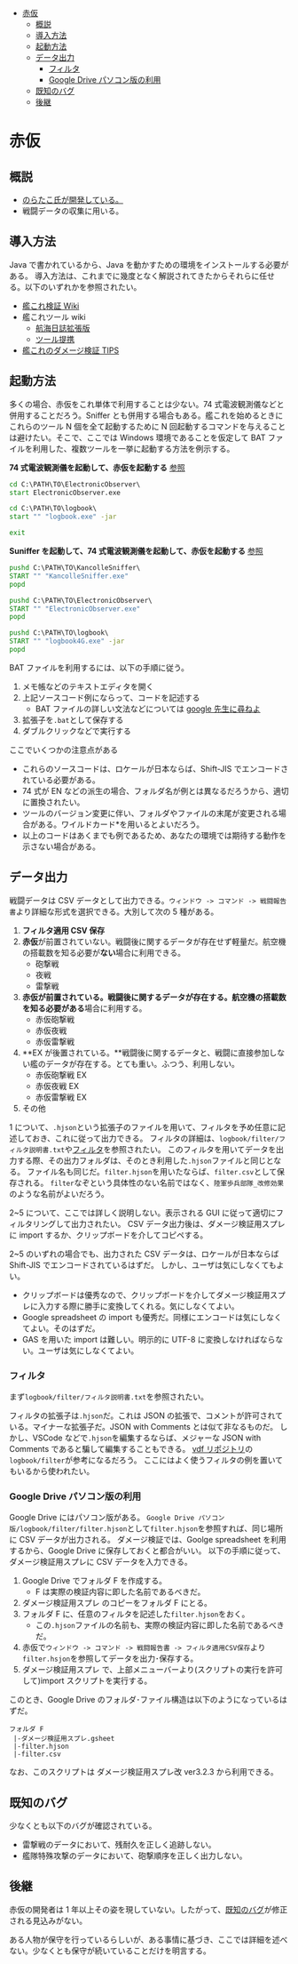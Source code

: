 - [赤仮](#赤仮)
  - [概説](#概説)
  - [導入方法](#導入方法)
  - [起動方法](#起動方法)
  - [データ出力](#データ出力)
    - [フィルタ](#フィルタ)
    - [Google Drive パソコン版の利用](#google-drive-パソコン版の利用)
  - [既知のバグ](#既知のバグ)
  - [後継](#後継)

# 赤仮

## 概説

- [のらたこ氏が開発している。](https://github.com/noratako5/logbook)
- 戦闘データの収集に用いる。

## 導入方法

Java で書かれているから、Java を動かすための環境をインストールする必要がある。
導入方法は、これまでに幾度となく解説されてきたからそれらに任せる。以下のいずれかを参照されたい。

- [艦これ検証 Wiki](https://kancolle.fandom.com/ja/wiki/データ収集ツール導入手順)
- 艦これツール wiki
  - [航海日誌拡張版](https://wikiwiki.jp/kancolletool/航海日誌拡張版)
  - [ツール提携](https://wikiwiki.jp/kancolletool/interop)
- [艦これのダメージ検証 TIPS](https://twitter.com/CC_jabberwock/status/1460957949413986304)

## 起動方法

多くの場合、赤仮をこれ単体で利用することは少ない。74 式電波観測儀などと併用することだろう。Sniffer とも併用する場合もある。艦これを始めるときにこれらのツール N 個を全て起動するために N 回起動するコマンドを与えることは避けたい。そこで、ここでは Windows 環境であることを仮定して BAT ファイルを利用した、複数ツールを一挙に起動する方法を例示する。

**74 式電波観測儀を起動して、赤仮を起動する** [参照](https://twitter.com/hedgehog_hasira/status/1592221402467532800)

```bat
cd C:\PATH\TO\ElectronicObserver\
start ElectronicObserver.exe

cd C:\PATH\TO\logbook\
start "" "logbook.exe" -jar

exit
```

**Suniffer を起動して、74 式電波観測儀を起動して、赤仮を起動する** [参照](https://twitter.com/Camellia_bb/status/1593672911042535424)

```bat
pushd C:\PATH\TO\KancolleSniffer\
START "" "KancolleSniffer.exe"
popd

pushd C:\PATH\TO\ElectronicObserver\
START "" "ElectronicObserver.exe"
popd

pushd C:\PATH\TO\logbook\
START "" "logbook4G.exe" -jar
popd
```

BAT ファイルを利用するには、以下の手順に従う。

1. メモ帳などのテキストエディタを開く
2. 上記ソースコード例にならって、コードを記述する
   - BAT ファイルの詳しい文法などについては [google 先生に尋ねよ](https://www.google.com/)
3. 拡張子を`.bat`として保存する
4. ダブルクリックなどで実行する

ここでいくつかの注意点がある

- これらのソースコードは、ロケールが日本ならば、Shift-JIS でエンコードされている必要がある。
- 74 式が EN などの派生の場合、フォルダ名が例とは異なるだろうから、適切に置換されたい。
- ツールのバージョン変更に伴い、フォルダやファイルの末尾が変更される場合がある。ワイルドカード\*を用いるとよいだろう。
- 以上のコードはあくまでも例であるため、あなたの環境では期待する動作を示さない場合がある。

## データ出力

戦闘データは CSV データとして出力できる。`ウィンドウ -> コマンド -> 戦闘報告書`より詳細な形式を選択できる。大別して次の 5 種がある。

1. **フィルタ適用 CSV 保存**
2. **赤仮**が前置されていない。戦闘後に関するデータが存在せず軽量だ。航空機の搭載数を知る必要が**ない**場合に利用できる。
   - 砲撃戦
   - 夜戦
   - 雷撃戦
3. **赤仮が前置されている。**戦闘後に関するデータが存在する。航空機の搭載数を知る必要が**ある**場合に利用する。
   - 赤仮砲撃戦
   - 赤仮夜戦
   - 赤仮雷撃戦
4. **EX が後置されている。**戦闘後に関するデータと、戦闘に直接参加しない艦のデータが存在する。とても重い。ふつう、利用しない。
   - 赤仮砲撃戦 EX
   - 赤仮夜戦 EX
   - 赤仮雷撃戦 EX
5. その他

1 について、`.hjson`という拡張子のファイルを用いて、フィルタを予め任意に記述しておき、これに従って出力できる。
フィルタの詳細は、`logbook/filter/フィルタ説明書.txt`や[フィルタ](#フィルタ)を参照されたい。
このフィルタを用いてデータを出力する際、その出力フォルダは、そのとき利用した`.hjson`ファイルと同じとなる。
ファイル名も同じだ。`filter.hjson`を用いたならば、`filter.csv`として保存される。
`filter`なぞという具体性のない名前ではなく、`陸軍歩兵部隊_改修効果`のような名前がよいだろう。

2~5 について、ここでは詳しく説明しない。表示される GUI に従って適切にフィルタリングして出力されたい。
CSV データ出力後は、ダメージ検証用スプレに import するか、クリップボードを介してコピペする。

2~5 のいずれの場合でも、出力された CSV データは、ロケールが日本ならば Shift-JIS でエンコードされているはずだ。
しかし、ユーザは気にしなくてもよい。

- クリップボードは優秀なので、クリップボードを介してダメージ検証用スプレに入力する際に勝手に変換してくれる。気にしなくてよい。
- Google spreadsheet の import も優秀だ。同様にエンコードは気にしなくてよい。そのはずだ。
- GAS を用いた import は難しい。明示的に UTF-8 に変換しなければならない。ユーザは気にしなくてよい。

### フィルタ

まず`logbook/filter/フィルタ説明書.txt`を参照されたい。

フィルタの拡張子は`.hjson`だ。これは JSON の拡張で、コメントが許可されている。マイナーな拡張子だ。JSON with Comments とは似て非なるものだ。
しかし、VSCode などで`.hjson`を編集するならば、メジャーな JSON with Comments であると騙して編集することもできる。
[vdf リポジトリ](https://github.com/hedgehog-cp/verifyDamageFormula)の`logbook/filter`が参考になるだろう。
ここにはよく使うフィルタの例を置いてもいるから使われたい。

### Google Drive パソコン版の利用

Google Drive にはパソコン版がある。
`Google Drive パソコン版/logbook/filter/filter.hjson`として`filter.hjson`を参照すれば、同じ場所に CSV データが出力される。
ダメージ検証では、Goolge spreadsheet を利用するから、Google Drive に保存しておくと都合がいい。
以下の手順に従って、ダメージ検証用スプレに CSV データを入力できる。

1. Google Drive でフォルダ F を作成する。
   - F は実際の検証内容に即した名前であるべきだ。
2. ダメージ検証用スプレ のコピーをフォルダ F にとる。
3. フォルダ F に、任意のフィルタを記述した`filter.hjson`をおく。
   - この`.hjson`ファイルの名前も、実際の検証内容に即した名前であるべきだ。
4. 赤仮で`ウィンドウ -> コマンド -> 戦闘報告書 -> フィルタ適用CSV保存`より`filter.hsjon`を参照してデータを出力･保存する。
5. ダメージ検証用スプレ で、上部メニューバーより(スクリプトの実行を許可して)import スクリプトを実行する。

このとき、Google Drive のフォルダ･ファイル構造は以下のようになっているはずだ。

```
フォルダ F
 |-ダメージ検証用スプレ.gsheet
 |-filter.hjson
 |-filter.csv
```

なお、このスクリプトは ダメージ検証用スプレ改 ver3.2.3 から利用できる。

## 既知のバグ

少なくとも以下のバグが確認されている。

- 雷撃戦のデータにおいて、残耐久を正しく追跡しない。
- 艦隊特殊攻撃のデータにおいて、砲撃順序を正しく出力しない。

## 後継

赤仮の開発者は 1 年以上その姿を現していない。したがって、[既知のバグ](#既知のバグ)が修正される見込みがない。

ある人物が保守を行っているらしいが、ある事情に基づき、ここでは詳細を述べない。少なくとも保守が続いていることだけを明言する。
